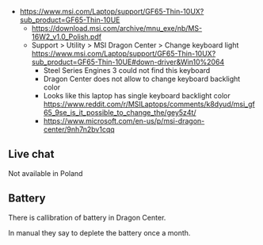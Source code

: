 - https://www.msi.com/Laptop/support/GF65-Thin-10UX?sub_product=GF65-Thin-10UE
  - https://download.msi.com/archive/mnu_exe/nb/MS-16W2_v1.0_Polish.pdf
  - Support > Utility > MSI Dragon Center > Change keyboard light https://www.msi.com/Laptop/support/GF65-Thin-10UX?sub_product=GF65-Thin-10UE#down-driver&Win10%2064
    - Steel Series Engines 3 could not find this keyboard
    - Dragon Center does not allow to change keyboard backlight color
    - Looks like this laptop has single keyboard backlight color https://www.reddit.com/r/MSILaptops/comments/k8dyud/msi_gf65_9se_is_it_possible_to_change_the/gey5z4t/
    - https://www.microsoft.com/en-us/p/msi-dragon-center/9nh7n2bv1cqq

## Live chat

Not available in Poland

## Battery

There is callibration of battery in Dragon Center.

In manual they say to deplete the battery once a month.
